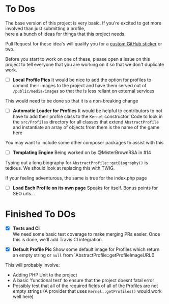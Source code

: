 # To Dos

The base version of this project is very basic. If you're excited to get more involved than just submitting a profile,  
here a a bunch of ideas for things that this project needs.

Pull Request for these idea's will qualify you for a [custom GitHub sticker](https://github.myshopify.com/products/octodex-sticker-packs)
or two.

Before you start to work on one of these, please open a Issue on this project to tell everyone that you are working on it
so that we don't duplicate work.
   
- [ ] **Local Profile Pics**
It would be nice to add the option for profiles to commit their images to the project and have them served out of
`/public/media/images` so that the is less reliant on external services

This would need to be done so that it is a non-breaking change

- [ ] **Automatic Loader for Profiles**
It would be helpful to contributors to not have to add their profile class to the `Kernel` constructor. Code to look in
the `src/Profiles` directory for all classes that extend `AbstractProfile` and instantiate an array of objects from them
is the name of the game here

You may want to include some other composer packages to assist with this

- [ ] **Templating Engine** 
Being worked on by @MisterBrownRSA in #14 

Typing out a long biography for `AbstractProfile::getBiography()` is tedious. We should look at replacing this with TWIG.

If your feeling adventurous, the same is true for the index.php page

- [ ] **Load Each Profile on its own page**
Speaks for itself. Bonus points for SEO urls...

# Finished To DOs

- [x] **Tests and CI**  
We need some basic test coverage to make merging PRs easier. Once this is done, we'll add Travis CI integration.

- [x] **Default Profile Pic**
Show some default image for Profiles which return an empty string or `null` from `AbstractProfile::getProfileImageURL()

This will probably involve:
 
 * Adding PHP Unit to the project
 * A basic 'functional test' to ensure that the project doesnt fatal error
 * Possibly test that all of the required fields of all of the Profiles are not empty strings (A provider that uses `Kernel::getProfiles()`
   would work well here)